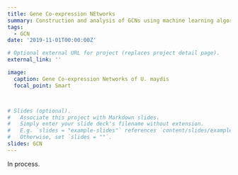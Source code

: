 ```yaml
---
title: Gene Co-expression NEtworks
summary: Construction and analysis of GCNs using machine learning algorithms.
tags:
  - GCN
date: '2019-11-01T00:00:00Z'

# Optional external URL for project (replaces project detail page).
external_link: ''

image:
  caption: Gene Co-expression Networks of U. maydis
  focal_point: Smart



# Slides (optional).
#   Associate this project with Markdown slides.
#   Simply enter your slide deck's filename without extension.
#   E.g. `slides = "example-slides"` references `content/slides/example-slides.md`.
#   Otherwise, set `slides = ""`.
slides: GCN
---
```


In process.